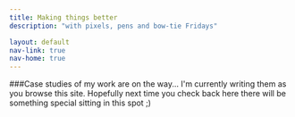 ```yaml
---
title: Making things better
description: "with pixels, pens and bow-tie Fridays"

layout: default
nav-link: true
nav-home: true
---
```


###Case studies of my work are on the way...
I'm currently writing them as you browse this site. Hopefully next time you
check back here there will be something special sitting in this spot ;)